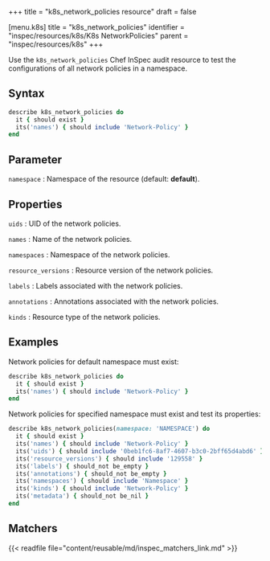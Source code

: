 +++
title = "k8s_network_policies resource"
draft = false

[menu.k8s]
title = "k8s_network_policies"
identifier = "inspec/resources/k8s/K8s NetworkPolicies"
parent = "inspec/resources/k8s"
+++

Use the `k8s_network_policies` Chef InSpec audit resource to test the configurations of all network policies in a namespace.

## Syntax

```ruby
describe k8s_network_policies do
  it { should exist }
  its('names') { should include 'Network-Policy' }
end
```

## Parameter

`namespace`
: Namespace of the resource (default: **default**).

## Properties

`uids`
: UID of the network policies.

`names`
: Name of the network policies.

`namespaces`
: Namespace of the network policies.

`resource_versions`
: Resource version of the network policies.

`labels`
: Labels associated with the network policies.

`annotations`
: Annotations associated with the network policies.

`kinds`
: Resource type of the network policies.

## Examples

Network policies for default namespace must exist:

```ruby
describe k8s_network_policies do
  it { should exist }
  its('names') { should include 'Network-Policy' }
end
```

Network policies for specified namespace must exist and test its properties:

```ruby
describe k8s_network_policies(namespace: 'NAMESPACE') do
  it { should exist }
  its('names') { should include 'Network-Policy' }
  its('uids') { should include '0beb1fc6-8af7-4607-b3c0-2bff65d4abd6' }
  its('resource_versions') { should include '129558' }
  its('labels') { should_not be_empty }
  its('annotations') { should_not be_empty }
  its('namespaces') { should include 'Namespace' }
  its('kinds') { should include 'Network-Policy' }
  its('metadata') { should_not be_nil }
end
```

## Matchers

{{< readfile file="content/reusable/md/inspec_matchers_link.md" >}}
